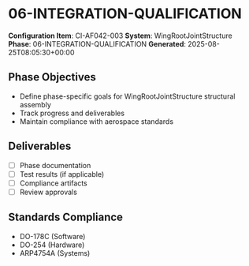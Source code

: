 # 06-INTEGRATION-QUALIFICATION

**Configuration Item**: CI-AF042-003
**System**: WingRootJointStructure
**Phase**: 06-INTEGRATION-QUALIFICATION
**Generated**: 2025-08-25T08:05:30+00:00

## Phase Objectives
- Define phase-specific goals for WingRootJointStructure structural assembly
- Track progress and deliverables
- Maintain compliance with aerospace standards

## Deliverables
- [ ] Phase documentation
- [ ] Test results (if applicable)
- [ ] Compliance artifacts
- [ ] Review approvals

## Standards Compliance
- DO-178C (Software)
- DO-254 (Hardware)
- ARP4754A (Systems)

